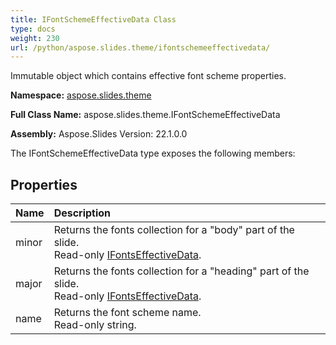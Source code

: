 ```yaml
---
title: IFontSchemeEffectiveData Class
type: docs
weight: 230
url: /python/aspose.slides.theme/ifontschemeeffectivedata/
---
```


Immutable object which contains effective font scheme properties.

**Namespace:** [aspose.slides.theme](/python/aspose.slides.theme/)

**Full Class Name:** aspose.slides.theme.IFontSchemeEffectiveData

**Assembly:**  Aspose.Slides Version: 22.1.0.0

The IFontSchemeEffectiveData type exposes the following members:
## **Properties**
|**Name**|**Description**|
| :- | :- |
|minor|Returns the fonts collection for a "body" part of the slide.<br/>            Read-only [IFontsEffectiveData](/python/aspose.slides/ifontseffectivedata/).|
|major|Returns the fonts collection for a "heading" part of the slide.<br/>            Read-only [IFontsEffectiveData](/python/aspose.slides/ifontseffectivedata/).|
|name|Returns the font scheme name.<br/>            Read-only string.|
